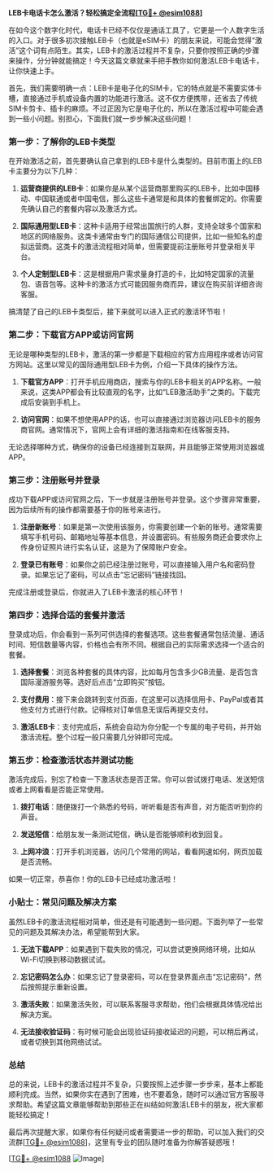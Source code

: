 **LEB卡电话卡怎么激活？轻松搞定全流程[[TG💪+ @esim1088](https://t.me/s/esim1088)]**

在如今这个数字化时代，电话卡已经不仅仅是通话工具了，它更是一个人数字生活的入口。对于很多初次接触LEB卡（也就是eSIM卡）的朋友来说，可能会觉得“激活”这个词有点陌生。其实，LEB卡的激活过程并不复杂，只要你按照正确的步骤来操作，分分钟就能搞定！今天这篇文章就来手把手教你如何激活LEB卡电话卡，让你快速上手。

首先，我们需要明确一点：LEB卡是电子化的SIM卡，它的特点就是不需要实体卡槽，直接通过手机或设备内置的功能进行激活。这不仅方便携带，还省去了传统SIM卡剪卡、插卡的麻烦。不过正因为它是电子化的，所以在激活过程中可能会遇到一些小问题。别担心，下面我们就一步步解决这些问题！

### 第一步：了解你的LEB卡类型

在开始激活之前，首先要确认自己拿到的LEB卡是什么类型的。目前市面上的LEB卡主要分为以下几种：

1. **运营商提供的LEB卡**：如果你是从某个运营商那里购买的LEB卡，比如中国移动、中国联通或者中国电信，那么这些卡通常是和具体的套餐绑定的。你需要先确认自己的套餐内容以及激活方式。
   
2. **国际通用型LEB卡**：这种卡适用于经常出国旅行的人群，支持全球多个国家和地区的网络服务。这类卡通常由专门的国际通信公司提供，比如一些知名的虚拟运营商。这类卡的激活流程相对简单，但需要提前注册账号并登录相关平台。

3. **个人定制型LEB卡**：这是根据用户需求量身打造的卡，比如特定国家的流量包、语音包等。这种卡的激活方式可能因服务商而异，建议在购买前详细咨询客服。

搞清楚了自己的LEB卡类型后，接下来就可以进入正式的激活环节啦！

### 第二步：下载官方APP或访问官网

无论是哪种类型的LEB卡，激活的第一步都是下载相应的官方应用程序或者访问官方网站。这里以常见的国际通用型LEB卡为例，介绍一下具体的操作方法。

1. **下载官方APP**：打开手机应用商店，搜索与你的LEB卡相关的APP名称。一般来说，这类APP都会有比较直观的名字，比如“LEB激活助手”之类的。下载完成后安装到手机上。

2. **访问官网**：如果不想使用APP的话，也可以直接通过浏览器访问LEB卡的服务商官网。通常情况下，官网上会有详细的激活指南和在线客服支持。

无论选择哪种方式，确保你的设备已经连接到互联网，并且能够正常使用浏览器或APP。

### 第三步：注册账号并登录

成功下载APP或访问官网之后，下一步就是注册账号并登录。这个步骤非常重要，因为后续所有的操作都需要基于你的账号来进行。

1. **注册新账号**：如果是第一次使用该服务，你需要创建一个新的账号。通常需要填写手机号码、邮箱地址等基本信息，并设置密码。有些服务商还会要求你上传身份证照片进行实名认证，这是为了保障账户安全。

2. **登录已有账号**：如果你之前已经注册过账号，可以直接输入用户名和密码登录。如果忘记了密码，可以点击“忘记密码”链接找回。

完成注册或登录后，你就进入了LEB卡激活的核心环节！

### 第四步：选择合适的套餐并激活

登录成功后，你会看到一系列可供选择的套餐选项。这些套餐通常包括流量、通话时间、短信数量等内容，价格也会有所不同。根据自己的实际需求选择一个适合的套餐。

1. **选择套餐**：浏览各种套餐的具体内容，比如每月包含多少GB流量、是否包含国际漫游服务等。选好后点击“立即购买”按钮。

2. **支付费用**：接下来会跳转到支付页面，在这里可以选择信用卡、PayPal或者其他支付方式进行付款。记得核对订单信息无误后再提交支付。

3. **激活LEB卡**：支付完成后，系统会自动为你分配一个专属的电子号码，并开始激活流程。整个过程一般只需要几分钟即可完成。

### 第五步：检查激活状态并测试功能

激活完成后，别忘了检查一下激活状态是否正常。你可以尝试拨打电话、发送短信或者上网看看是否能正常使用。

1. **拨打电话**：随便拨打一个熟悉的号码，听听看是否有声音，对方能否听到你的声音。

2. **发送短信**：给朋友发一条测试短信，确认是否能够顺利收到回复。

3. **上网冲浪**：打开手机浏览器，访问几个常用的网站，看看网速如何，网页加载是否流畅。

如果一切正常，恭喜你！你的LEB卡已经成功激活啦！

### 小贴士：常见问题及解决方案

虽然LEB卡的激活流程相对简单，但还是有可能遇到一些问题。下面列举了一些常见的问题及其解决办法，希望能帮到大家。

1. **无法下载APP**：如果遇到下载失败的情况，可以尝试更换网络环境，比如从Wi-Fi切换到移动数据试试。

2. **忘记密码怎么办**：如果忘记了登录密码，可以在登录界面点击“忘记密码”，然后按照提示重新设置。

3. **激活失败**：如果激活失败，可以联系客服寻求帮助，他们会根据具体情况给出解决方案。

4. **无法接收验证码**：有时候可能会出现验证码接收延迟的问题，可以稍后再试，或者切换到其他网络试试。

### 总结

总的来说，LEB卡的激活过程并不复杂，只要按照上述步骤一步步来，基本上都能顺利完成。当然，如果你实在遇到了困难，也不要着急，随时可以通过官方客服寻求帮助。希望这篇文章能够帮助到那些正在纠结如何激活LEB卡的朋友，祝大家都能轻松搞定！

最后再次提醒大家，如果你有任何疑问或者需要进一步的帮助，可以加入我们的交流群[[TG💪+ @esim1088](https://t.me/s/esim1088)]，这里有专业的团队随时准备为你解答疑惑哦！

[[TG💪+ @esim1088](https://t.me/s/esim1088) ![Image](https://i.postimg.cc/4NQfJmqS/Snipaste-2025-05-13-00-14-12.png)]